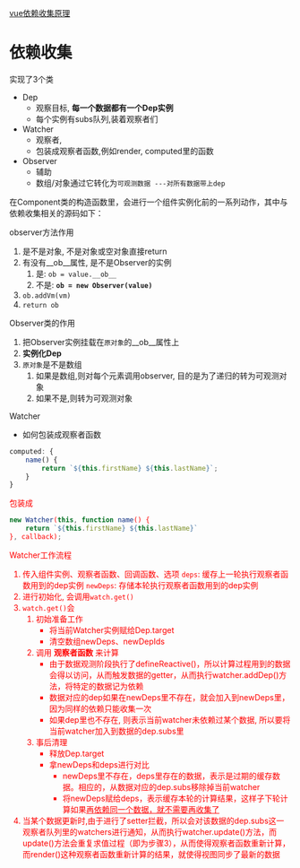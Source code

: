 [vue依赖收集原理](https://zhuanlan.zhihu.com/p/45081605)


# 依赖收集

实现了3个类
- Dep
  - 观察目标, **每一个数据都有一个Dep实例**
  - 每个实例有subs队列,装着观察者们
- Watcher
  - 观察者, 
  - 包装成观察者函数,例如render, computed里的函数
- Observer
  - 辅助
  - 数组/对象通过它转化为`可观测数据 ---对所有数据带上dep`

在Component类的构造函数里，会进行一个组件实例化前的一系列动作，其中与依赖收集相关的源码如下：

observer方法作用 
1. 是不是对象, 不是对象或空对象直接return
2. 有没有__ob__属性, 是不是Observer的实例
   1. 是: `ob = value.__ob__`
   2. 不是: **`ob = new Observer(value)`**
3. `ob.addVm(vm)`
4. `return ob`

Observer类的作用
1. 把Observer实例挂载在`原对象`的__ob__属性上
2. **实例化Dep**
3. `原对象`是不是数组
   1. 如果是数组,则对每个元素调用observer, 目的是为了递归的转为可观测对象
   2. 如果不是,则转为可观测对象

Watcher 

- 如何包装成观察者函数

```js
computed: {
    name() {
        return `${this.firstName} ${this.lastName}`;
    }
}
```
<div style='color:red'>包装成<div>

```js
new Watcher(this, function name() {
    return `${this.firstName} ${this.lastName}`
}, callback);
```

Watcher工作流程

1. 传入组件实例、观察者函数、回调函数、选项
    `deps`: 缓存上一轮执行观察者函数用到的dep实例
    `newDeps`: 存储本轮执行观察者函数用到的dep实例
2. 进行初始化, 会调用`watch.get()`
3. `watch.get()`会 
   1. 初始准备工作
       - 将当前Watcher实例赋给Dep.target
       - 清空数组newDeps、newDepIds
   2. 调用 **观察者函数** 来计算
       - 由于数据观测阶段执行了defineReactive()，所以计算过程用到的数据会得以访问，从而触发数据的getter，从而执行watcher.addDep()方法，将特定的数据记为依赖
       - 数据对应的dep如果在newDeps里不存在，就会加入到newDeps里，因为同样的依赖只能收集一次
       - 如果dep里也不存在, 则表示当前watcher未依赖过某个数据, 所以要将当前watcher加入到数据的dep.subs里
   3. 事后清理
        - 释放Dep.target
        - 拿newDeps和deps进行对比
          - newDeps里不存在，deps里存在的数据，表示是过期的缓存数据。相应的，从数据对应的dep.subs移除掉当前watcher
          - 将newDeps赋给deps，表示缓存本轮的计算结果，这样子下轮计算如果<u>再依赖同一个数据，就不需要再收集了</u>
4. 当某个数据更新时,由于进行了setter拦截，所以会对该数据的dep.subs这一观察者队列里的watchers进行通知，从而执行watcher.update()方法，而update()方法会重复求值过程（即为步骤3），从而使得观察者函数重新计算，而render()这种观察者函数重新计算的结果，就使得视图同步了最新的数据

